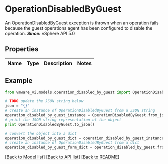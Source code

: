 # OperationDisabledByGuest

An OperationDisabledByGuest exception is thrown when an operation fails because the guest operations agent has been configured to disable the operation.  ***Since:*** vSphere API 5.0 

## Properties
Name | Type | Description | Notes
------------ | ------------- | ------------- | -------------

## Example

```python
from vmware_vi.models.operation_disabled_by_guest import OperationDisabledByGuest

# TODO update the JSON string below
json = "{}"
# create an instance of OperationDisabledByGuest from a JSON string
operation_disabled_by_guest_instance = OperationDisabledByGuest.from_json(json)
# print the JSON string representation of the object
print OperationDisabledByGuest.to_json()

# convert the object into a dict
operation_disabled_by_guest_dict = operation_disabled_by_guest_instance.to_dict()
# create an instance of OperationDisabledByGuest from a dict
operation_disabled_by_guest_form_dict = operation_disabled_by_guest.from_dict(operation_disabled_by_guest_dict)
```
[[Back to Model list]](../README.md#documentation-for-models) [[Back to API list]](../README.md#documentation-for-api-endpoints) [[Back to README]](../README.md)


